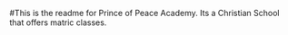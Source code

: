 #This is the readme for Prince of Peace Academy. Its a Christian School that offers matric classes.

